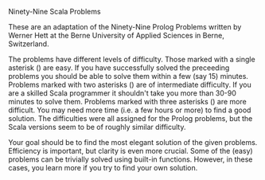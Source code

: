Ninety-Nine Scala Problems

These are an adaptation of the Ninety-Nine Prolog Problems written by Werner Hett at the Berne University of Applied Sciences in Berne, Switzerland.

The problems have different levels of difficulty. Those marked with a single asterisk () are easy. If you have successfully solved the preceeding problems you should be able to solve them within a few (say 15) minutes. Problems marked with two asterisks () are of intermediate difficulty. If you are a skilled Scala programmer it shouldn't take you more than 30-90 minutes to solve them. Problems marked with three asterisks () are more difficult. You may need more time (i.e. a few hours or more) to find a good solution. The difficulties were all assigned for the Prolog problems, but the Scala versions seem to be of roughly similar difficulty.

Your goal should be to find the most elegant solution of the given problems. Efficiency is important, but clarity is even more crucial. Some of the (easy) problems can be trivially solved using built-in functions. However, in these cases, you learn more if you try to find your own solution.
